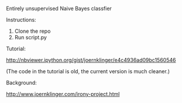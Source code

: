Entirely unsupervised Naive Bayes classfier

Instructions:

1. Clone the repo
2. Run script.py


Tutorial:

http://nbviewer.ipython.org/gist/joernklinger/e4c4936ad09bc1560546

(The code in the tutorial is old, the current version is much cleaner.)


Background:

http://www.joernklinger.com/irony-project.html
